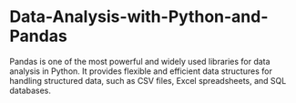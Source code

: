 # Data-Analysis-with-Python-and-Pandas
Pandas is one of the most powerful and widely used libraries for data analysis in Python. It provides flexible and efficient data structures for handling structured data, such as CSV files, Excel spreadsheets, and SQL databases.
